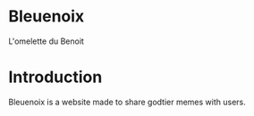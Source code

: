 # Bleuenoix
L'omelette du Benoit

# Introduction
Bleuenoix is a website made to share godtier memes with users.
